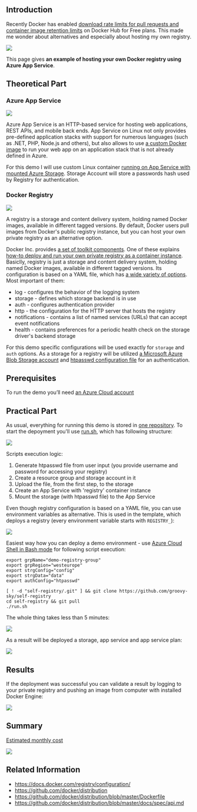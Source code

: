 # 
## Introduction

Recently Docker has enabled [download rate limits for pull requests and container image retention limits](https://www.docker.com/pricing/resource-consumption-updates) on Docker Hub for Free plans. This made me wonder about alternatives and especially about hosting my own registry.

![](/images/docker/private_registry_logo.png)

This page gives **an example of hosting your own Docker registry using Azure App Service**. 

## Theoretical Part

### Azure App Service

![](/images/docker/webapp_container.png)

Azure App Service is an HTTP-based service for hosting web applications, REST APIs, and mobile back ends. App Service on Linux not only provides pre-defined application stacks with support for numerous languages (such as .NET, PHP, Node.js and others), but also allows to use [a custom Docker image](https://docs.microsoft.com/en-us/azure/app-service/configure-custom-container) to run your web app on an application stack that is not already defined in Azure. 

For this demo I will use custom Linux container [running on App Service with mounted Azure Storage](https://docs.microsoft.com/en-us/azure/app-service/configure-connect-to-azure-storage?pivots=container-linux). Storage Account will store a passwords hash used by Registry for authentication.

### Docker Registry

![](/images/docker/oyster-registry.png)

A registry is a storage and content delivery system, holding named Docker images, available in different tagged versions. By default, Docker users pull images from Docker's public registry instance, but you can host your own private registry as an alternative option. 

Docker Inc. provides [a set of toolkit components](https://github.com/docker/distribution#distribution). One of these explains [how-to deploy and run your own private registry as a container instance](https://github.com/docker/docker.github.io/blob/master/registry/deploying.md). Basiclly, registry is just a storage and content delivery system, holding named Docker images, available in different tagged versions. Its configuration is based on a YAML file, which has [a wide variety of options](https://github.com/docker/distribution/blob/master/docs/configuration.md#list-of-configuration-options). Most important of them:

* log - configures the behavior of the logging system
* storage - defines which storage backend is in use
* auth - configures authentication provider
* http - the configuration for the HTTP server that hosts the registry
* notifications - contains a list of named services (URLs) that can accept event notifications
* health - contains preferences for a periodic health check on the storage driver's backend storage

For this demo specific configurations will be used exactly for `storage` and `auth` options. As a storage for a registry will be utilized [a Microsoft Azure Blob Storage account](https://github.com/docker/docker.github.io/blob/master/registry/storage-drivers/azure.md) and [htpasswd configuration file](https://docs.docker.com/registry/configuration/#htpasswd) for an authentication. 


## Prerequisites

To run the demo you’ll need [an Azure Cloud account](https://azure.microsoft.com/free/)

## Practical Part

As usual, everything for running this demo is stored in [one repository](https://github.com/groovy-sky/self-registry). To start the depoyment you'll use [run.sh](https://github.com/groovy-sky/self-registry/blob/master/run.sh), which has following structure: 

![](/images/docker/run_sh_sctructure.png)

Scripts execution logic:
1. Generate htpasswd file from user input (you provide username and password for accessing your registry)
2. Create a resource group and storage account in it
3. Upload the file, from the first step, to the storage
4. Create an App Service with 'registry' container instance
5. Mount the storage (with htpasswd file) to the App Service

Even though registry configuration is based on a YAML file, you can use environment variables as alternative. This is used in the template, which deploys a registry (every environment variable starts with `REGISTRY_`): 

![](/images/docker/docker_registry_arm_variables.png)

Easiest way how you can deploy a demo environment - use [Azure Cloud Shell in Bash mode](https://docs.microsoft.com/en-us/azure/cloud-shell/overview) for following script execution:


```
export grpName="demo-registry-group"                                                                                 
export grpRegion="westeurope"                                                                                        
export strgConfig="config"                                                                                           
export strgData="data"                                                                                               
export authConfig="htpasswd" 

[ ! -d "self-registry/.git" ] && git clone https://github.com/groovy-sky/self-registry
cd self-registry && git pull
./run.sh

```

The whole thing takes less than 5 minutes:

![](/images/docker/registy_build.gif)

As a result will be deployed a storage, app service and app service plan:

![](/images/docker/private_registry_res_group.png)

## Results

If the deployment was successful you can validate a result by logging to your private registry and pushing an image from computer with installed Docker Engine:

![](/images/docker/using_private_registry.png)

## Summary

[Estimated monthly cost](https://azure.com/e/2e33c3703a6e496f81de41dd8344fbae)

![](/images/docker/private_registry_pricing.png)

## Related Information

* https://docs.docker.com/registry/configuration/
* https://github.com/docker/distribution
* https://github.com/docker/distribution/blob/master/Dockerfile
* https://github.com/docker/distribution/blob/master/docs/spec/api.md
